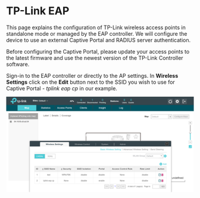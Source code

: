 # TP-Link EAP

This page explains the configuration of TP-Link wireless access points in standalone mode or managed by the EAP controller. We will configure the device to use an external Captive  Portal and RADIUS server authentication.

Before configuring the Captive Portal, please update your access points to the latest firmware and use the newest version of the TP-Link Controller software.

Sign-in to the EAP controller or directly to the AP settings. In **Wireless Settings** click on the **Edit** button next to the SSID you wish to use for Captive Portal - _tplink eap cp_ in our example.

![firstScreenshot](tplink_eap/tplink1.png)
